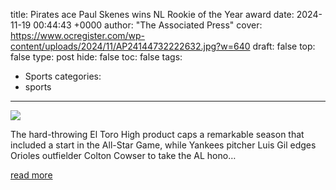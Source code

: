title: Pirates ace Paul Skenes wins NL Rookie of the Year award
date: 2024-11-19 00:44:43 +0000
author: "The Associated Press"
cover: https://www.ocregister.com/wp-content/uploads/2024/11/AP24144732222632.jpg?w=640
draft: false
top: false
type: post
hide: false
toc: false
tags:
  - Sports
categories:
  - sports
---

![](https://www.ocregister.com/wp-content/uploads/2024/11/AP24144732222632.jpg?w=640)

The hard-throwing El Toro High product caps a remarkable season that included a start in the All-Star Game, while Yankees pitcher Luis Gil edges Orioles outfielder Colton Cowser to take the AL hono…

[read more](https://www.ocregister.com/2024/11/18/pirates-ace-paul-skenes-wins-nl-rookie-of-the-year-award/)
